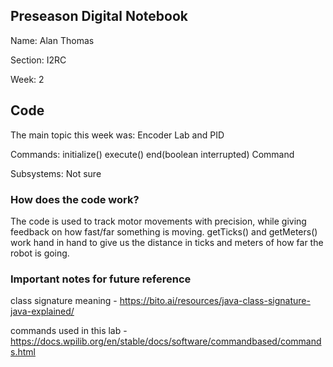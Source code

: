 ## Preseason Digital Notebook
Name: Alan Thomas

Section: I2RC

Week: 2


## Code

The main topic this week was: Encoder Lab and PID

Commands: 
initialize()
execute()
end(boolean interrupted)
Command


Subsystems: Not sure

### How does the code work?
The code is used to track motor movements with precision, while giving feedback on how fast/far something is moving. getTicks() and getMeters() work hand in hand to give us the distance in ticks and meters of how far the robot is going.


### Important notes for future reference
class signature meaning - https://bito.ai/resources/java-class-signature-java-explained/

commands used in this lab - https://docs.wpilib.org/en/stable/docs/software/commandbased/commands.html

